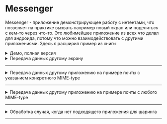 # Messenger

Messenger  - приложение демонстрирующее работу с интентами, что позволяет на практике вызвать например новый экран или поделиться с кем-то через что-то. Это любимейшее приложение из всех что делал для андроида, потому что можно взаимодействовать с другими приложениями. Здесь я расширил пример из книги

<details>
    <summary>Демо, полная версия</summary>
    
![demo][FullDemo]
</details>

<details>
    <summary>Передача данных другому экрану</summary>
    
   Код для этого события
   
    ```java    
    public  void onSendMessageLocal(View view){
        EditText editText = findViewById(R.id.editText);
        String message = editText.getText().toString();
        Intent intent = new Intent(this, ReceivedMessageActivity.class);
        intent.putExtra("message", message);
        startActivity(intent);
    }
    ```
 
   <details>
      <summary>Демо</summary>

  ![send data other screen demo][SendDataOtherScreenDemo]
  </details>   

   <details>
      <summary>Скриншоты</summary>

  ![send data other screen][SendDataOtherScreen]
  </details>   

</details>

--------------------------------------------------

<details>
    <summary>Передача данных другому приложению на примере почты с указанием конкретного MIME-type</summary>

Код для этого события

```java    
    public  void onSendMessageApp(View view){
        EditText editText = findViewById(R.id.editText);
        String message = editText.getText().toString();
        Intent intent = new Intent(Intent.ACTION_SEND);
        intent.setType("text/plain");
        intent.putExtra(Intent.EXTRA_TEXT, message);
        startActivity(intent);
    }   
```
 <details>
    <summary>Демо</summary>
    
![send mail demo][SendMailDemo]
</details>   

 <details>
    <summary>Скриншоты</summary>
    
![send mail share][SendMailShare]
![send mail gmail][SendMailGmail]
</details>   
</details>

--------------------------------------------------

<details>
    <summary>Передача данных другому приложению на примере почты с любого MIME-type</summary>

Код для этого события

```java    
    public  void onSendMessageAppVia(View view){
        EditText editText = findViewById(R.id.editText);
        String message = editText.getText().toString();
        Intent intent = new Intent(Intent.ACTION_SEND);
        intent.setType("*/*");
        intent.putExtra(Intent.EXTRA_TEXT, message);
        String chooseTitle = getString(R.string.chooseSendAppVia);
        Intent chooseIntent = Intent.createChooser(intent, chooseTitle);
        startActivity(chooseIntent);
    }   
```
    
 <details>
    <summary>Демо</summary>
    
![tg demo][TgDemo]
</details>   

 <details>
    <summary>Скриншоты</summary>
    
![tg share][TgShare]
![send message tg][TgSendMessage]
</details>   
</details>
</details>

--------------------------------------------------

<details>
    <summary>Обработка случая, когда нет подходящего приложения для шаринга</summary>
    
   Увы, мне этот исходсобытий не удалось воспроизвести, хотя на маке раньше удавалось.

Код для этого события

```java    
    public  void onSendMessageAppError(View view){
        EditText editText = findViewById(R.id.editText);
        String message = editText.getText().toString();
        Intent intent = new Intent(Intent.ACTION_SEND);
        intent.setType("application/vnd.zzazz.deck+xml");
        intent.putExtra(Intent.EXTRA_TEXT, message);
        if(intent.resolveActivity(getPackageManager()) != null )
            startActivity(intent);
    } 
```
</details>

--------------------------------------------------

[FullDemo]:<https://github.com/iebrosalin/mobile/blob/master/readme/android/messanger/demo.gif>

[SendDataOtherScreen]:<https://github.com/iebrosalin/mobile/blob/master/readme/android/messanger/screens/send_data_to_other_screen.jpg>
[SendDataOtherScreenDemo]:<https://github.com/iebrosalin/mobile/blob/master/readme/android/messanger/other_screen_demo.gif>

[SendMailDemo]:<https://github.com/iebrosalin/mobile/blob/master/readme/android/messanger/send_mail_demo.gif>
[SendMailShare]:<https://github.com/iebrosalin/mobile/blob/master/readme/android/messanger/screens/mail_share_dialog.jpg>
[SendMainGmail]:<https://github.com/iebrosalin/mobile/blob/master/readme/android/messanger/screens/send_mail.jpg>

[TgDemo]:<https://github.com/iebrosalin/mobile/blob/master/readme/android/messanger/send_tg_demo.gif>
[TgShare]:<https://github.com/iebrosalin/mobile/blob/master/readme/android/messanger/screens/tg_share_dialog.jpg>
[TgSendMessage]:<https://github.com/iebrosalin/mobile/blob/master/readme/android/messanger/screens/tg_send_message.jpg>
